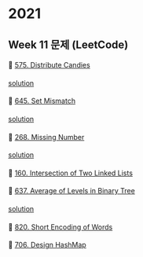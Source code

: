 # 2021
## Week 11 문제 (LeetCode)

####
👀 [575. Distribute Candies
](https://leetcode.com/problems/distribute-candies/)
####
[solution](https://github.com/KimHunJin/Study-Book/blob/master/algorithm/src/leetcode/LC_575.ts)

####
👀 [645. Set Mismatch](https://leetcode.com/problems/set-mismatch/)
####
[solution](https://github.com/KimHunJin/Study-Book/blob/master/algorithm/src/leetcode/LC_645.ts)

####
👀 [268. Missing Number](https://leetcode.com/problems/missing-number/)
####
[solution](https://github.com/KimHunJin/Study-Book/blob/master/algorithm/src/leetcode/LC_268.ts)

####
👀 [160. Intersection of Two Linked Lists](https://leetcode.com/problems/intersection-of-two-linked-lists/)
####

####
👀 [637. Average of Levels in Binary Tree](https://leetcode.com/problems/average-of-levels-in-binary-tree/)
####
[solution](https://github.com/KimHunJin/Study-Book/blob/master/algorithm/src/leetcode/LC_637.ts)

####
👀 [820. Short Encoding of Words](https://leetcode.com/problems/short-encoding-of-words/)
####

####
👀 [706. Design HashMap](https://leetcode.com/problems/design-hashmap/)
####
